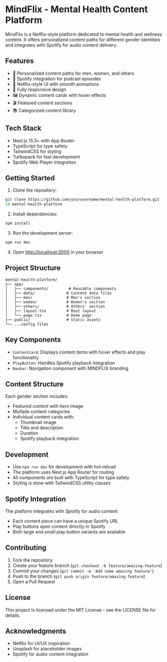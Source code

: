 # MindFlix - Mental Health Content Platform

MindFlix is a Netflix-style platform dedicated to mental health and wellness content. It offers personalized content paths for different gender identities and integrates with Spotify for audio content delivery.

## Features

- 🎯 Personalized content paths for men, women, and others
- 🎵 Spotify integration for podcast episodes
- 🎨 Netflix-style UI with smooth animations
- 📱 Fully responsive design
- 🖼️ Dynamic content cards with hover effects
- 🎬 Featured content sections
- 📚 Categorized content library

## Tech Stack

- Next.js 15.3+ with App Router
- TypeScript for type safety
- TailwindCSS for styling
- Turbopack for fast development
- Spotify Web Player integration

## Getting Started

1. Clone the repository:
```bash
git clone https://github.com/yourusername/mental-health-platform.git
cd mental-health-platform
```

2. Install dependencies:
```bash
npm install
```

3. Run the development server:
```bash
npm run dev
```

4. Open [http://localhost:3000](http://localhost:3000) in your browser

## Project Structure

```
mental-health-platform/
├── app/
│   ├── components/         # Reusable components
│   ├── data/              # Content data files
│   ├── men/               # Men's section
│   ├── women/             # Women's section
│   ├── others/            # Others' section
│   ├── layout.tsx         # Root layout
│   └── page.tsx           # Home page
├── public/                # Static assets
└── ...config files
```

## Key Components

- `ContentCard`: Displays content items with hover effects and play functionality
- `PlayButton`: Handles Spotify playback integration
- `Navbar`: Navigation component with MINDFLIX branding

## Content Structure

Each gender section includes:
- Featured content with hero image
- Multiple content categories
- Individual content cards with:
  - Thumbnail image
  - Title and description
  - Duration
  - Spotify playback integration

## Development

- Use `npm run dev` for development with hot-reload
- The platform uses Next.js App Router for routing
- All components are built with TypeScript for type safety
- Styling is done with TailwindCSS utility classes

## Spotify Integration

The platform integrates with Spotify for audio content:
- Each content piece can have a unique Spotify URL
- Play buttons open content directly in Spotify
- Both large and small play button variants are available

## Contributing

1. Fork the repository
2. Create your feature branch (`git checkout -b feature/amazing-feature`)
3. Commit your changes (`git commit -m 'Add some amazing feature'`)
4. Push to the branch (`git push origin feature/amazing-feature`)
5. Open a Pull Request

## License

This project is licensed under the MIT License - see the LICENSE file for details.

## Acknowledgments

- Netflix for UI/UX inspiration
- Unsplash for placeholder images
- Spotify for audio content integration
